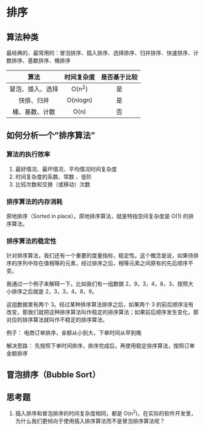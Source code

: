 # 排序

## 算法种类

最经典的、最常用的：冒泡排序、插入排序、选择排序、归并排序、快速排序、计数排序、基数排序、桶排序

|       算法       |    时间复杂度    | 是否基于比较 |
| :--------------: | :--------------: | :----------: |
| 冒泡、插入、选择 | O(n<sup>2</sup>) |      是      |
|    快排、归并    |     O(nlogn)     |      是      |
|  桶、基数、计数  |       O(n)       |      否      |


## 如何分析一个”排序算法”

### 算法的执行效率

1. 最好情况、最坏情况、平均情况时间复杂度
2. 时间复杂度的系数、常数 、低阶
3. 比较次数和交换（或移动）次数

### 排序算法的内存消耗

原地排序（Sorted in place）。原地排序算法，就是特指空间复杂度是 O(1) 的排序算法。

### 排序算法的稳定性

针对排序算法，我们还有一个重要的度量指标，稳定性。这个概念是说，如果待排序的序列中存在值相等的元素，经过排序之后，相等元素之间原有的先后顺序不变。

我通过一个例子来解释一下。比如我们有一组数据 2，9，3，4，8，3，按照大小排序之后就是 2，3，3，4，8，9。

这组数据里有两个 3。经过某种排序算法排序之后，如果两个 3 的前后顺序没有改变，那我们就把这种排序算法叫作稳定的排序算法；如果前后顺序发生变化，那对应的排序算法就叫作不稳定的排序算法。

例子： 电商订单排序，金额从小到大，下单时间从早到晚

解决思路： 先按照下单时间排序，排序完成后，再使用稳定排序算法，按照订单金额排序

## 冒泡排序（Bubble Sort）



## 思考题

1. 插入排序和冒泡排序的时间复杂度相同，都是 O(n<sup>2</sup>)，在实际的软件开发里，为什么我们更倾向于使用插入排序算法而不是冒泡排序算法呢？